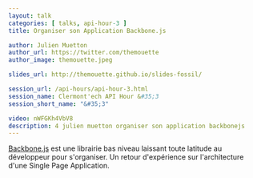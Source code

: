 ```yaml
---
layout: talk
categories: [ talks, api-hour-3 ]
title: Organiser son Application Backbone.js

author: Julien Muetton
author_url: https://twitter.com/themouette
author_image: themouette.jpeg

slides_url: http://themouette.github.io/slides-fossil/

session_url: /api-hours/api-hour-3.html
session_name: Clermont'ech API Hour &#35;3
session_short_name: "&#35;3"

video: nWFGKh4VbV8
description: 4 julien muetton organiser son application backbonejs
---
```




[Backbone.js](http://backbonejs.org/) est une librairie bas niveau laissant
toute latitude au développeur pour s'organiser.
Un retour d'expérience sur l'architecture d'une Single Page Application.

